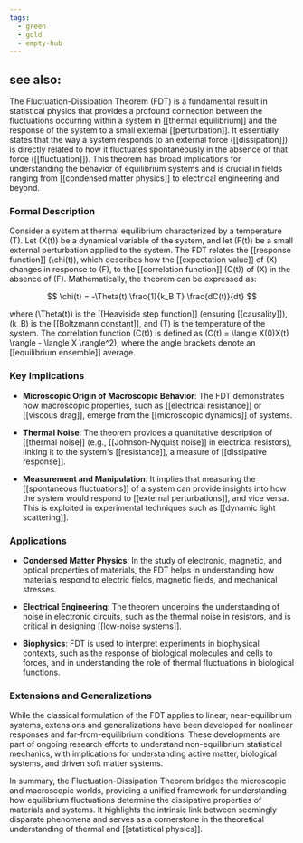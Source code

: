 ```yaml
---
tags:
  - green
  - gold
  - empty-hub
---
```

see also:
- 
The Fluctuation-Dissipation Theorem (FDT) is a fundamental result in statistical physics that provides a profound connection between the fluctuations occurring within a system in [[thermal equilibrium]] and the response of the system to a small external [[perturbation]]. It essentially states that the way a system responds to an external force ([[dissipation]]) is directly related to how it fluctuates spontaneously in the absence of that force ([[fluctuation]]). This theorem has broad implications for understanding the behavior of equilibrium systems and is crucial in fields ranging from [[condensed matter physics]] to electrical engineering and beyond.

### Formal Description

Consider a system at thermal equilibrium characterized by a temperature \(T\). Let \(X(t)\) be a dynamical variable of the system, and let \(F(t)\) be a small external perturbation applied to the system. The FDT relates the [[response function]] \(\chi(t)\), which describes how the [[expectation value]] of \(X\) changes in response to \(F\), to the [[correlation function]] \(C(t)\) of \(X\) in the absence of \(F\). Mathematically, the theorem can be expressed as:

$$ \chi(t) = -\Theta(t) \frac{1}{k_B T} \frac{dC(t)}{dt} $$

where \(\Theta(t)\) is the [[Heaviside step function]] (ensuring [[causality]]), \(k_B\) is the [[Boltzmann constant]], and \(T\) is the temperature of the system. The correlation function \(C(t)\) is defined as \(C(t) = \langle X(0)X(t) \rangle - \langle X \rangle^2\), where the angle brackets denote an [[equilibrium ensemble]] average.

### Key Implications

- **Microscopic Origin of Macroscopic Behavior**: The FDT demonstrates how macroscopic properties, such as [[electrical resistance]] or [[viscous drag]], emerge from the [[microscopic dynamics]] of systems.

- **Thermal Noise**: The theorem provides a quantitative description of [[thermal noise]] (e.g., [[Johnson-Nyquist noise]] in electrical resistors), linking it to the system's [[resistance]], a measure of [[dissipative response]].

- **Measurement and Manipulation**: It implies that measuring the [[spontaneous fluctuations]] of a system can provide insights into how the system would respond to [[external perturbations]], and vice versa. This is exploited in experimental techniques such as [[dynamic light scattering]].

### Applications

- **Condensed Matter Physics**: In the study of electronic, magnetic, and optical properties of materials, the FDT helps in understanding how materials respond to electric fields, magnetic fields, and mechanical stresses.

- **Electrical Engineering**: The theorem underpins the understanding of noise in electronic circuits, such as the thermal noise in resistors, and is critical in designing [[low-noise systems]].

- **Biophysics**: FDT is used to interpret experiments in biophysical contexts, such as the response of biological molecules and cells to forces, and in understanding the role of thermal fluctuations in biological functions.

### Extensions and Generalizations

While the classical formulation of the FDT applies to linear, near-equilibrium systems, extensions and generalizations have been developed for nonlinear responses and far-from-equilibrium conditions. These developments are part of ongoing research efforts to understand non-equilibrium statistical mechanics, with implications for understanding active matter, biological systems, and driven soft matter systems.

In summary, the Fluctuation-Dissipation Theorem bridges the microscopic and macroscopic worlds, providing a unified framework for understanding how equilibrium fluctuations determine the dissipative properties of materials and systems. It highlights the intrinsic link between seemingly disparate phenomena and serves as a cornerstone in the theoretical understanding of thermal and [[statistical physics]].